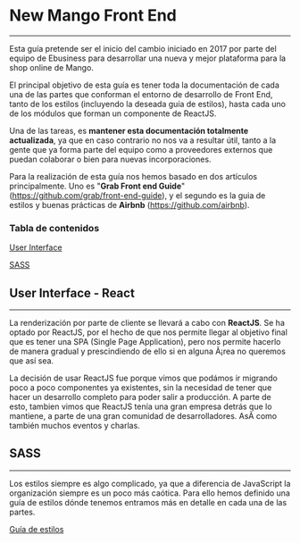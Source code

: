 # **New Mango Front End**
***

Esta guía pretende ser el inicio del cambio iniciado en 2017 por parte del equipo de Ebusiness para desarrollar una nueva y mejor plataforma para la shop online de Mango.

El principal objetivo de esta guía es tener toda la documentación de cada una de las partes que conforman el entorno de desarrollo de Front End, tanto de los estilos (incluyendo la deseada guía de estilos), hasta cada uno de los módulos que forman un componente de ReactJS.

Una de las tareas, es **mantener esta documentación totalmente actualizada**, ya que en caso contrario no nos va a resultar útil, tanto a la gente que ya forma parte del equipo como a proveedores externos que puedan colaborar o bien para nuevas incorporaciones.

Para la realización de esta guía nos hemos basado en dos artículos principalmente. Uno es "**Grab Front end Guide**" (https://github.com/grab/front-end-guide), y el segundo es la guia de estilos y buenas prácticas de **Airbnb** (https://github.com/airbnb).


### **Tabla de contenidos**

[User Interface](#user-interface--react)

[SASS](#sass)


  

## **<a name="user-interface--react"></a>User Interface - React**
***

La renderización por parte de cliente se llevará a cabo con **ReactJS**. Se ha optado por ReactJS, por el hecho de que nos permite llegar al objetivo final que es tener una SPA (Single Page Application), pero nos permite hacerlo de manera gradual y prescindiendo de ello si en alguna Ã¡rea no queremos que así sea.

La decisión de usar ReactJS fue porque vimos que podámos ir migrando poco a poco componentes ya existentes, sin la necesidad de tener que hacer un desarrollo completo para poder salir a producción. A parte de esto, tambien vimos que ReactJS tení­a una gran empresa detrás que lo mantiene, a parte de una gran comunidad de desarrolladores. AsÃ­ como también muchos eventos y charlas.


## **<a name="sass"></a>SASS**
***

Los estilos siempre es algo complicado, ya que a diferencia de JavaScript la organización siempre es un poco más caótica. Para ello hemos definido una guía de estilos dónde tenemos entramos más en detalle en cada una de las partes.

[Guía de estilos](style/)
